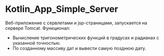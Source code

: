 # Kotlin_App_Simple_Server

Веб-приложение с сервлетами и jsp-страницами, запускается на сервере Tomcat.
Функционал:
* Вычисление тригонометрических функций в градусах и радианах с указанной точностью.
* По созданному массиву дат и вывести самую позднюю дату.
 
